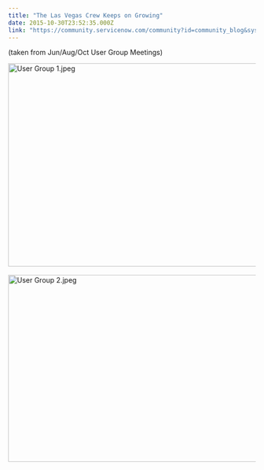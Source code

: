 ```yaml
---
title: "The Las Vegas Crew Keeps on Growing"
date: 2015-10-30T23:52:35.000Z
link: "https://community.servicenow.com/community?id=community_blog&sys_id=fa0e2e2ddbd0dbc01dcaf3231f961936"
---
```

<p>(taken from Jun/Aug/Oct User Group Meetings)</p><p></p><p><img  alt="User Group 1.jpeg" class="image-1 jive-image" src="f3ba648adbd09304b322f4621f96198f.iix" style="width: 620px; height: 413px;"/>   <img  alt="User Group 2.jpeg" class="image-2 jive-image" src="517fc402db5417041dcaf3231f961998.iix" style="width: 620px; height: 380px;"/></p>